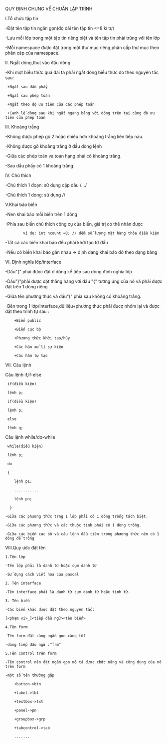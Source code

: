 
  QUY ĐỊNH CHUNG VỀ CHUẨN LẬP TRÌNH
  
  I.Tổ chức tập tin
  
  -Đặt tên tập tin ngắn gọn(đọ dài tên tập tin <=8 kí tự)
  
  -Lưu mỗi lớp trong một tập tin riêng biệt và tên tập tin phải trùng với tên lớp
  
  -Mỗi namespace được đặt trong một thư mục riêng,phân cấp thư mục theo phân cáp của namespace.
  
  II. Ngắt dòng,thụt vào đầu dòng
  
  -Khi một biểu thức quá dài ta phải ngắt dòng biểu thức đó theo nguyên tăc sau:
  
     +Ngắt sau dấu phẩy
     
     +Ngắt sau phép toán
     
     +Ngắt theo độ ưu tiên của các phép toán
     
     +Canh lề dòng sau khi ngắt ngang bằng với dòng trên tại cùng độ ưu tiên của phép toan
     
  III. Khoảng trắng
  
  -Không được phép gõ 2 hoặc nhiều hơn khoảng trắng liên tiếp nau.
  
  -Không được gõ khoảng trắng ở đầu dòng lệnh
  
  -Giữa các phép toán và toán hạng phải có khoảng trắng.
  
  -Sau dấu phẩy có 1 khoảng trắng.
  
  IV. Chú thích
  
  -Chú thích 1 đoạn: sử dụng cặp dâu /*...*/
  
  -Chú thích 1 dong: sử dụng //
  
  V.Khai báo biến
  
  -Nen khai báo mỗi biến trên 1 dòng
  
  -Phía sau biến chú thích công cụ của biến, giá trị có thể nhân được
  
            ví dụ: int ncount =0; // đếm số lượng mặt hàng thỏa điều kiện
            
  -Tất cả các biến khai báo đều phải khởi tạo từ đầu
  
  -Nếu có biến khai báo gần nhau -> định dạng khai báo đó theo dạng bảng
  
  VI. Định nghĩa lớp/interface
  
  -Dấu"{" phải được đặt ở dòng kế tiếp sau dòng định nghĩa lớp
  
  -Dấu"}"phải được đặt thẳng hàng với dấu "{" tướng ứng của nó và phải được đặt trên 1 dòng riêng
  
  -Giữa tên phương thức và dấu"(" phía sau không có khoảng trắng.
  
  -Bên trong 1 lớp/Interface,dữ liệu+phương thức phải đucợ nhóm lại và được đặt theo trình tự sau :
  
        +Biến public
        
        +Biến cục bộ
        
        +Phương thức khởi tạo/hủy
        
        +Các hàm xử lí sự kiện
        
        +Các hàm tự tạo
        
   VII. Câu lệnh
   
   Câu lệnh if,if-else
  
     if(điều kiện)
     
     lệnh p;
     
     if(điều kiện)
     
     lệnh p;
     
     else
     
     lệnh q;
     
   Câu lệnh while/do-while
   
     while(điều kiện)
     
     lệnh p;
     
     do 
     
     {
     
        lệnh p1;
        
        ...........
        
        lệnh pn;
        
      }
      
    -Giữa các phương thức trng 1 lớp phải có 1 dòng trống tách biệt.
    
    -Giữa các phương thức và các thuộc tính phải có 1 dòng trống.
    
    -Giữa các biến cục bộ và câu lệnh đầu tiên trong phương thức nên có 1 dòng để trống
    
   VIII.Quy ước đặt tên
   
    1.Tên lớp
    
    -Tên lớp phải là danh từ hoặc cụm danh từ
    
    -Sử dụng cách viết hoa cua pascal
    
    2. Tên interface
    
    -Tên interface phải là danh từ cụm danh từ hoặc tính từ.
    
    3. Tên biến
    
    -Các biến khác được đặt theo nguyên tắc:
    
    [<phạm vi>_]<tiếp đầu ngữ><tên biến>
    
    4.Tên form
    
    -Tên form đặt càng ngắn gọn càng tốt
    
    -dùng tiếp đầu ngữ :"frm"
    
    5.Tên control trên form
    
    -Tên control nên đặt ngắn gọn mô tả được chức năng và công dụng của nó trên form
    
    -một số tên thường gặp
    
        +button->btn
        
        +label->lbl
        
        +textbox->txt
        
        +panel->pn
        
        +groupbox->grp
        
        +tabcontrol->tab
        
        .......
     
